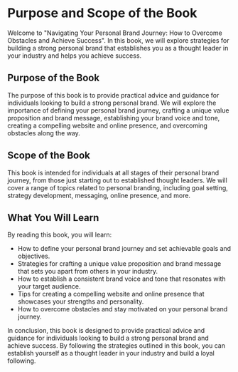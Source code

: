 Purpose and Scope of the Book
======================================================

Welcome to "Navigating Your Personal Brand Journey: How to Overcome Obstacles and Achieve Success". In this book, we will explore strategies for building a strong personal brand that establishes you as a thought leader in your industry and helps you achieve success.

Purpose of the Book
-------------------

The purpose of this book is to provide practical advice and guidance for individuals looking to build a strong personal brand. We will explore the importance of defining your personal brand journey, crafting a unique value proposition and brand message, establishing your brand voice and tone, creating a compelling website and online presence, and overcoming obstacles along the way.

Scope of the Book
-----------------

This book is intended for individuals at all stages of their personal brand journey, from those just starting out to established thought leaders. We will cover a range of topics related to personal branding, including goal setting, strategy development, messaging, online presence, and more.

What You Will Learn
-------------------

By reading this book, you will learn:

* How to define your personal brand journey and set achievable goals and objectives.
* Strategies for crafting a unique value proposition and brand message that sets you apart from others in your industry.
* How to establish a consistent brand voice and tone that resonates with your target audience.
* Tips for creating a compelling website and online presence that showcases your strengths and personality.
* How to overcome obstacles and stay motivated on your personal brand journey.

In conclusion, this book is designed to provide practical advice and guidance for individuals looking to build a strong personal brand and achieve success. By following the strategies outlined in this book, you can establish yourself as a thought leader in your industry and build a loyal following.
